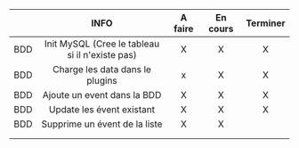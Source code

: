 

|     |                      INFO                       | A faire | En cours | Terminer |
| :-: | :---------------------------------------------: | :-----: | :------: | :------: |
| BDD | Init MySQL (Cree le tableau si il n'existe pas) |    X    |    X     |    X     |
| BDD |         Charge les data dans le plugins         |    x    |    X     |    X     |
| BDD |           Ajoute un event dans la BDD           |    X    |    X     |    X     |
| BDD |            Update les évent existant            |    X    |    X     |    X     |
| BDD |          Supprime un évent de la liste          |    X    |    X     |          |
|     |                                                 |         |          |          |
|     |                                                 |         |          |          |
